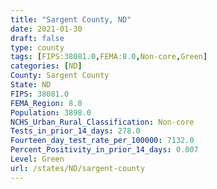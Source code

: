 ```yaml
---
title: "Sargent County, ND"
date: 2021-01-30
draft: false
type: county
tags: [FIPS:38081.0,FEMA:8.0,Non-core,Green]
categories: [ND]
County: Sargent County
State: ND
FIPS: 38081.0
FEMA_Region: 8.0
Population: 3898.0
NCHS_Urban_Rural_Classification: Non-core
Tests_in_prior_14_days: 278.0
Fourteen_day_test_rate_per_100000: 7132.0
Percent_Positivity_in_prior_14_days: 0.007
Level: Green
url: /states/ND/sargent-county
---
```



